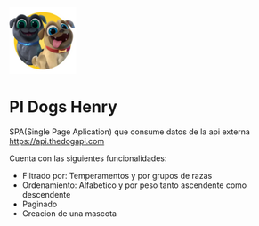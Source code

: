 
<img width="120" src="./dog.png" />
<h1>PI Dogs Henry</h1>

SPA(Single Page Aplication) que consume datos de la api externa  <a href="https://api.thedogapi.com"> https://api.thedogapi.com</a>

Cuenta con las siguientes funcionalidades:
<br/>
 <ul>
    <li>Filtrado por: Temperamentos y por grupos de razas</li>
    <li>Ordenamiento: Alfabetico y por peso tanto ascendente como descendente </li>
    <li>Paginado</li>
    <li>Creacion de una mascota</li>
  </ul>


